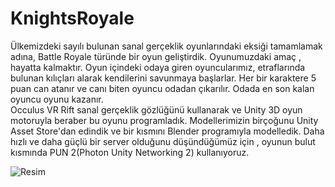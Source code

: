 # KnightsRoyale
Ülkemizdeki sayılı bulunan  sanal gerçeklik oyunlarındaki eksiği tamamlamak adına, 
Battle Royale türünde bir oyun geliştirdik. 
Oyunumuzdaki amaç , hayatta kalmaktır. 
Oyun içindeki odaya giren oyuncularımız, etraflarında bulunan kılıçları alarak kendilerini savunmaya başlarlar.
Her bir karaktere 5 puan can atanır ve canı biten oyuncu odadan çıkarılır. 
Odada en son kalan oyuncu oyunu kazanır.    
Occulus VR Rift sanal gerçeklik gözlüğünü kullanarak ve Unity 3D oyun motoruyla beraber bu oyunu programladık. 
Modellerimizin birçoğunu Unity Asset Store'dan edindik ve bir kısmını Blender programıyla modelledik.
Daha hızlı ve daha güçlü bir server olduğunu düşündüğümüz  için ,
oyunun bulut kısmında PUN 2(Photon Unity Networking 2) kullanıyoruz.

![Resim](https://www.linkedin.com/feed/update/urn:li:activity:6547170588702588928/?lipi=urn%3Ali%3Apage%3Ad_flagship3_detail_base%3B%2FFZpiIS7TTmJ5H3cLkickg%3D%3D&licu=urn%3Ali%3Acontrol%3Ad_flagship3_detail_base-update_image&lici=Y9CK7ulKQPO9wmRbfAUwTw%3D%3D#)
